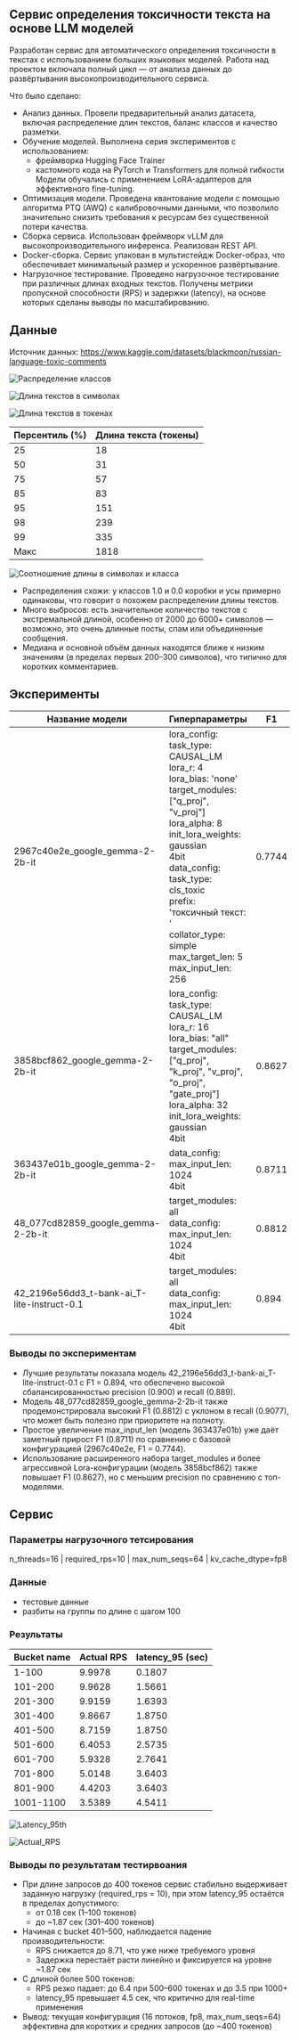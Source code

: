 
## Сервис определения токсичности текста на основе LLM моделей

Разработан сервис для автоматического определения токсичности в текстах с использованием больших языковых моделей. Работа над проектом включала полный цикл — от анализа данных до развёртывания высокопроизводительного сервиса.

Что было сделано:
* Анализ данных. Провели предварительный анализ датасета, включая распределение длин текстов, баланс классов и качество разметки.
* Обучение моделей. Выполнена серия экспериментов с использованием:
    * фреймворка Hugging Face Trainer
    * кастомного кода на PyTorch и Transformers для полной гибкости
    Модели обучались с применением LoRA-адаптеров для эффективного fine-tuning.
* Оптимизация модели. Проведена квантование модели с помощью алгоритма PTQ (AWQ) с калибровочными данными, что позволило значительно снизить требования к ресурсам без существенной потери качества.
* Сборка сервиса. Использован фреймворк vLLM для высокопроизводительного инференса. Реализован REST API.
* Docker-сборка. Сервис упакован в мультистейдж Docker-образ, что обеспечивает минимальный размер и ускоренное развёртывание.
* Нагрузочное тестирование. Проведено нагрузочное тестирование при различных длинах входных текстов. Получены метрики пропускной способности (RPS) и задержки (latency), на основе которых сделаны выводы по масштабированию.

## Данные

Источник данных: https://www.kaggle.com/datasets/blackmoon/russian-language-toxic-comments

![Распределение классов](charts/labels.png)

![Длина текстов в символах](charts/len_text_chars.png)

![Длина текстов в токенах](charts/len_text_tokens.png)

| Персентиль (%) | Длина текста (токены) |
|----------------|------------------------|
| 25             | 18                     |
| 50             | 31                     |
| 75             | 57                     |
| 85             | 83                     |
| 95             | 151                    |
| 98             | 239                    |
| 99             | 335                    |
| Макс           | 1818                   |


![Соотношение длины в символах и класса](charts/labels_len.png)

* Распределения схожи: у классов 1.0 и 0.0 коробки и усы примерно одинаковы, что говорит о похожем распределении длины текстов.
* Много выбросов: есть значительное количество текстов с экстремальной длиной, особенно от 2000 до 6000+ символов — возможно, это очень длинные посты, спам или объединенные сообщения.
* Медиана и основной объём данных находятся ближе к низким значениям (в пределах первых 200–300 символов), что типично для коротких комментариев.


## Эксперименты
| Название модели                                        | Гиперпараметры                                                                                                                                                                                                                                     | F1     | Precision | Recall  |
|--------------------------------------------------------|----------------------------------------------------------------------------------------------------------------------------------------------------------------------------------------------------------------------------------------------------|--------|-----------|---------|
| 2967c40e2e_google_gemma-2-2b-it       | lora_config:<br>task_type: CAUSAL_LM<br>lora_r: 4<br>lora_bias: 'none'<br>target_modules: ["q_proj", "v_proj"]<br>lora_alpha: 8<br>init_lora_weights: gaussian<br>4bit<br>data_config:<br>task_type: cls_toxic<br>prefix: 'токсичный текст: '<br>collator_type: simple<br>max_target_len: 5<br>max_input_len: 256       | 0.7744 | 0.8942    | 0.6829  |
| 3858bcf862_google_gemma-2-2b-it       | lora_config:<br>task_type: CAUSAL_LM<br>lora_r: 16<br>lora_bias: "all"<br>target_modules: ["q_proj", "k_proj", "v_proj", "o_proj", "gate_proj"]<br>lora_alpha: 32<br>init_lora_weights: gaussian <br> 4bit| 0.8627 | 0.8351    | 0.8922  |
| 363437e01b_google_gemma-2-2b-it       | data_config:<br>max_input_len: 1024 <br> 4bit | 0.8711 | 0.8698    | 0.8725  |
| 48_077cd82859_google_gemma-2-2b-it       | target_modules: all<br>data_config:<br>max_input_len: 1024 <br> 4bit | 0.8812 | 0.8563    | 0.9077  |
| 42_2196e56dd3_t-bank-ai_T-lite-instruct-0.1       | target_modules: all<br>data_config:<br>max_input_len: 1024 <br> 4bit | 0.894 | 0.900    | 0.889  |

### Выводы по экспериментам
* Лучшие результаты показала модель 42_2196e56dd3_t-bank-ai_T-lite-instruct-0.1 с F1 = 0.894, что обеспечено высокой сбалансированностью precision (0.900) и recall (0.889).
* Модель 48_077cd82859_google_gemma-2-2b-it также продемонстрировала высокий F1 (0.8812) с уклоном в recall (0.9077), что может быть полезно при приоритете на полноту.
* Простое увеличение max_input_len (модель 363437e01b) уже даёт заметный прирост F1 (0.8711) по сравнению с базовой конфигурацией (2967c40e2e, F1 = 0.7744).
* Использование расширенного набора target_modules и более агрессивной Lora-конфигурации (модель 3858bcf862) также повышает F1 (0.8627), но с меньшим precision по сравнению с топ-моделями.

## Сервис
### Параметры нагрузочного тетсирования
n_threads=16 |
required_rps=10 |
max_num_seqs=64 |
kv_cache_dtype=fp8 

### Данные
* тестовые данные
* разбиты на группы по длине с шагом 100

### Результаты

| Bucket name | Actual RPS | latency_95 (sec) |
|-------------|------------|------------------|
| 1-100       | 9.9978     | 0.1807           |
| 101-200     | 9.9628     | 1.5661           |
| 201-300     | 9.9159     | 1.6393           |
| 301-400     | 9.8667     | 1.8750           |
| 401-500     | 8.7159     | 1.8750           |
| 501-600     | 6.4053     | 2.5735           |
| 601-700     | 5.9328     | 2.7641           |
| 701-800     | 5.0148     | 3.6403           |
| 801-900     | 4.4203     | 3.6403           |
| 1001-1100   | 3.5389     | 4.5411           |


![Latency_95th](charts/output-2.png)

![Actual_RPS](charts/output.png)

### Выводы по результатам тестирвоания

* При длине запросов до 400 токенов сервис стабильно выдерживает заданную нагрузку (required_rps = 10), при этом latency_95 остаётся в пределах допустимого:
    * от 0.18 сек (1–100 токенов)
    * до ~1.87 сек (301–400 токенов)
* Начиная с bucket 401–500, наблюдается падение производительности:
    * RPS снижается до 8.71, что уже ниже требуемого уровня
    * Задержка перестаёт расти линейно и фиксируется на уровне ~1.87 сек
* С длиной более 500 токенов:
    * RPS резко падает: до 6.4 при 500–600 токенах и до 3.5 при 1000+
    * latency_95 превышает 4.5 сек, что критично для real-time применения
* Вывод: текущая конфигурация (16 потоков, fp8, max_num_seqs=64) эффективна для коротких и средних запросов (до ~400 токенов)
